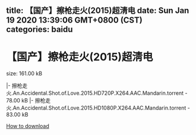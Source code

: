 
title: 【国产】擦枪走火(2015)超淸电
date: Sun Jan 19 2020 13:39:06 GMT+0800 (CST)    
categories: baidu
---

# 【国产】擦枪走火(2015)超淸电
size: 161.00 kB
 
 
|- 擦枪走火.An.Accidental.Shot.of.Love.2015.HD720P.X264.AAC.Mandarin.torrent - 78.00 kB
|- 擦枪走火.An.Accidental.Shot.of.Love.2015.HD1080P.X264.AAC.Mandarin.torrent - 83.00 kB

[How to download](https://bpcam.bemobtrk.com/go/2ceec3aa-1ca2-46d6-b9ff-aaa5c184517c?jno=877)